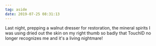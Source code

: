 ```yaml
---
tag: aside
date: 2019-07-25 08:31:13
---
```

Last night, prepping a walnut dresser for restoration, the mineral spirits I was using dried out the skin on my right thumb so badly that TouchID no longer recognizes me and it's a living nightmare!